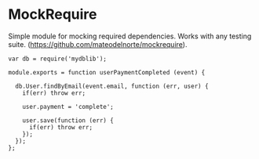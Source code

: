 # MockRequire

  Simple module for mocking required dependencies. Works with any testing suite. (https://github.com/mateodelnorte/mockrequire).

```
var db = require('mydblib');

module.exports = function userPaymentCompleted (event) {

  db.User.findByEmail(event.email, function (err, user) {
    if(err) throw err;

    user.payment = 'complete';

    user.save(function (err) { 
      if(err) throw err; 
    });
  });
};
```
